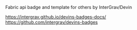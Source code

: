 Fabric api badge and template for others by InterGrav/Devin 

https://intergrav.github.io/devins-badges-docs/
https://github.com/intergrav/devins-badges